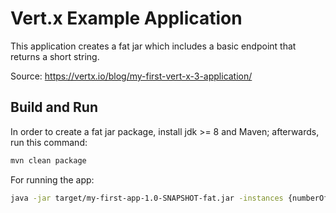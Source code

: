 # Vert.x Example Application

This application creates a fat jar which includes a basic endpoint that returns a short string.

Source: https://vertx.io/blog/my-first-vert-x-3-application/

## Build and Run
In order to create a fat jar package, install jdk >= 8 and Maven; afterwards, run this command:

```bash
mvn clean package
```

For running the app:

```bash
java -jar target/my-first-app-1.0-SNAPSHOT-fat.jar -instances {numberOfInstance}
```

